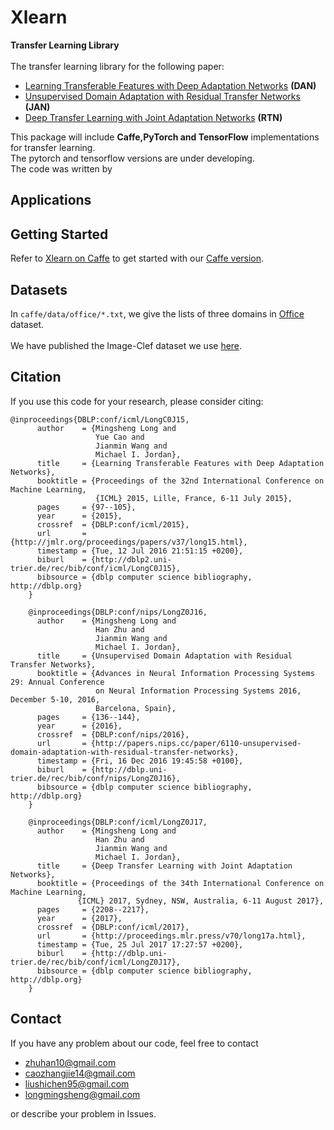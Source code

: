 # Xlearn
**Transfer Learning Library**<br>
<br>
The transfer learning library for the following paper:<br>
* [Learning Transferable Features with Deep Adaptation Networks](http://ise.thss.tsinghua.edu.cn/~mlong/doc/deep-adaptation-networks-icml15.pdf) **(DAN)**
* [Unsupervised Domain Adaptation with Residual Transfer Networks](http://ise.thss.tsinghua.edu.cn/~mlong/doc/residual-transfer-network-nips16.pdf) **(JAN)**
* [Deep Transfer Learning with Joint Adaptation Networks](http://ise.thss.tsinghua.edu.cn/~mlong/doc/joint-adaptation-networks-icml17.pdf) **(RTN)** <br>

This package will include **Caffe,PyTorch and TensorFlow** implementations for transfer learning.<br> 
The pytorch and tensorflow versions are under developing.<br>
The code was written by <br>
## Applications
## Getting Started
Refer to [Xlearn on Caffe](https://github.com/thuml/Xlearn/blob/master/caffe/README.md) to get started with our [Caffe version](https://github.com/thuml/Xlearn/tree/master/caffe).<br>
## Datasets
In `caffe/data/office/*.txt`, we give the lists of three domains in [Office](https://cs.stanford.edu/~jhoffman/domainadapt/#datasets_code) dataset.<br>
<br>
We have published the Image-Clef dataset we use [here](https://drive.google.com/file/d/0B9kJH0-rJ2uRS3JILThaQXJhQlk/view?usp=sharing).<br>
## Citation
If you use this code for your research, please consider citing:<br>
```
@inproceedings{DBLP:conf/icml/LongC0J15,
      author    = {Mingsheng Long and
                   Yue Cao and
                   Jianmin Wang and
                   Michael I. Jordan},
      title     = {Learning Transferable Features with Deep Adaptation Networks},
      booktitle = {Proceedings of the 32nd International Conference on Machine Learning,
                   {ICML} 2015, Lille, France, 6-11 July 2015},
      pages     = {97--105},
      year      = {2015},
      crossref  = {DBLP:conf/icml/2015},
      url       = {http://jmlr.org/proceedings/papers/v37/long15.html},
      timestamp = {Tue, 12 Jul 2016 21:51:15 +0200},
      biburl    = {http://dblp2.uni-trier.de/rec/bib/conf/icml/LongC0J15},
      bibsource = {dblp computer science bibliography, http://dblp.org}
    }
    
    @inproceedings{DBLP:conf/nips/LongZ0J16,
      author    = {Mingsheng Long and
                   Han Zhu and
                   Jianmin Wang and
                   Michael I. Jordan},
      title     = {Unsupervised Domain Adaptation with Residual Transfer Networks},
      booktitle = {Advances in Neural Information Processing Systems 29: Annual Conference
                   on Neural Information Processing Systems 2016, December 5-10, 2016,
                   Barcelona, Spain},
      pages     = {136--144},
      year      = {2016},
      crossref  = {DBLP:conf/nips/2016},
      url       = {http://papers.nips.cc/paper/6110-unsupervised-domain-adaptation-with-residual-transfer-networks},
      timestamp = {Fri, 16 Dec 2016 19:45:58 +0100},
      biburl    = {http://dblp.uni-trier.de/rec/bib/conf/nips/LongZ0J16},
      bibsource = {dblp computer science bibliography, http://dblp.org}
    }
    
    @inproceedings{DBLP:conf/icml/LongZ0J17,
      author    = {Mingsheng Long and
                   Han Zhu and
                   Jianmin Wang and
                   Michael I. Jordan},
      title     = {Deep Transfer Learning with Joint Adaptation Networks},
      booktitle = {Proceedings of the 34th International Conference on Machine Learning,
               {ICML} 2017, Sydney, NSW, Australia, 6-11 August 2017},
      pages     = {2208--2217},
      year      = {2017},
      crossref  = {DBLP:conf/icml/2017},
      url       = {http://proceedings.mlr.press/v70/long17a.html},
      timestamp = {Tue, 25 Jul 2017 17:27:57 +0200},
      biburl    = {http://dblp.uni-trier.de/rec/bib/conf/icml/LongZ0J17},
      bibsource = {dblp computer science bibliography, http://dblp.org}
    }
```
## Contact
If you have any problem about our code, feel free to contact<br>

* zhuhan10@gmail.com
* caozhangjie14@gmail.com
* liushichen95@gmail.com
* longmingsheng@gmail.com<br>

or describe your problem in Issues.

